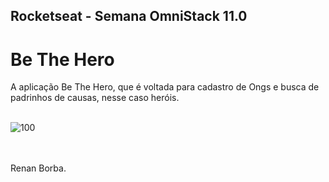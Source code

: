 ## Rocketseat - Semana OmniStack 11.0 
# Be The Hero
A aplicação Be The Hero, que é voltada para cadastro de Ongs e busca de padrinhos de causas, nesse caso heróis. 
<br><br>

![100](https://user-images.githubusercontent.com/48495838/78059212-dde3c280-735f-11ea-97cb-59f7c3b9ef43.png)


<br><br> 
Renan Borba.
